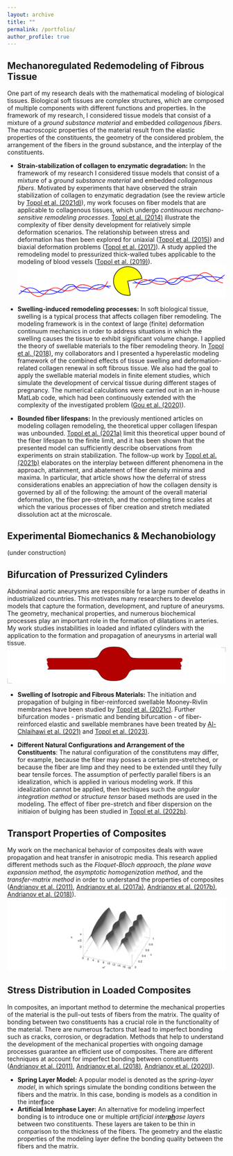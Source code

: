 ```yaml
---
layout: archive
title: ""
permalink: /portfolio/
author_profile: true
---
```


<!---
My research can be roughly subdivided into the the following topic:
* [Mechanoregulated Redemodeling of Fibrous Tissue](https://github.com/heikotopol/heikotopol.github.io/edit/master/_pages/portfolio.md#mechanoregulated-redemodeling-of-fibrous-tissue)
* [Experimental Biomechanics & Mechanobiology](https://github.com/heikotopol/heikotopol.github.io/edit/master/_pages/portfolio.md#experimental-biomechanics--mechanobiology)
*  [Bifurcation of Pressurized Cylinders](https://github.com/heikotopol/heikotopol.github.io/edit/master/_pages/portfolio.md#bifurcation-of-pressurized-cylinders)
*  [Transport Properties of Composites](https://github.com/heikotopol/heikotopol.github.io/edit/master/_pages/portfolio.md#transport-properties-of-composites)
*  [Stress Distribution in Loaded Composites](https://github.com/heikotopol/heikotopol.github.io/edit/master/_pages/portfolio.md#stress-distribution-in-loaded-composites)
-->

## Mechanoregulated Redemodeling of Fibrous Tissue

One part of my research deals with the mathematical modeling of biological tissues.
Biological soft tissues are complex structures, which are composed of  multiple components with different functions and properties. 
In the framework of my research, I considered tissue models that consist of a mixture of a _ground substance material_ and embedded _collagenous fibers_.
The macroscopic properties of the material result from the elastic properties of the constituents, the geometry of the considered problem, the arrangement of the fibers in the ground substance, and the interplay of the constituents.

* **Strain-stabilization of collagen to enzymatic degradation:**
In the framework of my research I considered tissue models that consist of a mixture of a _ground substance material_ and embedded _collagenous fibers_.
Motivated by experiments that have observed the strain stabilization of collagen to enzymatic degradation  (see the review article by [Topol et al. (2021d)](https://doi.org/10.1115/1.4052752)),
my work focuses on  fiber models that are applicable to collagenous tissues, which undergo _continuous mechano-sensitive remodeling processes_.
[Topol et al. (2014)](https://doi.org/10.1093/imamat/hxu027) illustrate the complexity of fiber density development for relatively simple deformation scenarios.
The relationship between stress and deformation has then been explored for uniaxial ([Topol et al. (2015)](https://doi.org/10.1007/s10665-014-9771-9)) and biaxial deformation problems ([Topol et al. (2017)](https://doi.org/10.1007/s11043-016-9315-y)).
A study applied the remodeling model to pressurized thick-walled tubes applicable to the modeling of blood vessels ([Topol et al. (2019)](https://doi.org/10.1016/j.euromechsol.2019.103800)).
![Degradation](/images/PMAN3.png)

* **Swelling-induced remodeling processes:** 
In soft biological tissue, swelling is a typical process that affects collagen fiber remodeling. The modeling framework is in the context of large (finite) deformation continuum mechanics in order to address situations in which the swelling causes the tissue to exhibit significant volume change.
I applied the theory of swellable materials to the fiber remodeling theory.
In [Topol et al. (2018)](https://doi.org/10.1007/s10237-018-1043-6), my collaborators and I presented a hyperelastic modeling framework of the combined effects of tissue swelling and
deformation-related collagen renewal in soft fibrous tissue.
 We also had the goal to apply the swellable material models in finite element studies, which simulate the development of cervical tissue during different stages of pregnancy.
The numerical calculations were carried out in an in-house MatLab code,
which had been continuously extended  with the complexity of the investigated problem ([Gou et al. (2020)](https://doi.org/10.1115/1.4045810)).


* **Bounded fiber lifespans:**
In the previously mentioned articles on modeling collagen remodeling, the theoretical upper collagen lifespan was unbounded.
[Topol et al. (2021a)](https://doi.org/10.1016/j.jmbbm.2020.104154) limit this theoretical upper bound of the fiber lifespan to the finite limit, and it has been shown that the presented model can sufficiently describe observations from experiments on strain stabilization.
The follow-up work by [Topol et al. (2021b)](https://doi.org/10.1016/j.mechrescom.2021.103740) elaborates on the interplay between different phenomena in the approach, attainment, and abatement of fiber density minima and maxima. In particular, that article shows how the deferral of stress considerations enables an appreciation of how the collagen density is governed by all of the following: the amount of the overall material deformation, the fiber pre-stretch, and the competing time scales at which the various processes of fiber creation and stretch mediated dissolution act at the microscale.


## Experimental Biomechanics & Mechanobiology

(under construction)


##  Bifurcation of Pressurized Cylinders

Abdominal aortic aneurysms are responsible for a large number of deaths in industrialized countries.
This motivates many researchers to develop models that capture the formation, development, and rupture of aneurysms.
The geometry, mechanical properties, and numerous biochemical processes play an important role in the formation of dilatations in arteries.
My work studies instabilities in loaded and inflated cylinders with the application to the formation and propagation of aneurysms in arterial wall tissue.
![Degradation](/images/BulgingHP.png)


* **Swelling of Isotropic and Fibrous Materials:**
The initiation and propagation of bulging in fiber-reinforced swellable Mooney-Rivlin membranes have been studied by
[Topol et al. (2021c)](https://doi.org/10.1007/s10665-021-10123-5). Further bifurcation modes - prismatic and bending bifurcation - of fiber-reinforced elastic and swellable membranes have been treated by [Al-Chlaihawi et al. (2021)](https://doi.org/10.1177/10812865211058767) and [Topol et al. (2023)](https://doi.org/10.22055/JACM.2022.40949.3677).
<!---
![Degradation](/images/Fig1turnedaNEW.png)
-->

* **Different Natural Configurations and Arrangement of the Constituents**: The natural configuration of the constitutens may differ, for example, because the fiber may posses a certain pre-stretched, or because the fiber are limp and they need to be extended until they fully bear tensile forces. The assumption of perfectly parallel fibers is an idealization, which is applied in various modeling work. If this idealization cannot be applied, then techiques such the _angular integration method_ or _structure tensor_ based methods are used in the modeling. The effect of fiber pre-stretch and fiber dispersion on the initiaion of bulging has been studied in [Topol et al. (2022b)](https://doi.org/10.1007/s10665-021-10123-5).

<!---
-->

## Transport Properties of Composites

My work on the mechanical behavior of composites deals with wave propagation and heat transfer in anisotropic media.
This research applied different methods such as the _Floquet-Bloch approach_, the _plane wave expansion method_, the _asymptotic homogenization method_, and the _transfer-matrix method_ in order to understand the properties of composites ([Andrianov et al. (2011)](https://doi.org/10.1002/zamm.201000176), [Andrianov et al. (2017a)](https://doi.org/10.1007/s00707-016-1765-4), [Andrianov et al. (2017b)](https://doi.org/10.1016/j.ijheatmasstransfer.2017.03.124), [Andrianov et al. (2018)](https://doi.org/10.1016/j.wavemoti.2017.12.007)).
![Dispersion](/images/RealNEW.png)


## Stress Distribution in Loaded Composites
In composites, an important method to determine the mechanical properties of the material is the pull-out tests of fibers from the matrix. 
The quality of bonding between two constituents has a crucial role in the functionality of the material.
There are numerous factors that lead to imperfect bonding such as cracks, corrosion, or degradation.
Methods that help to understand the development of the mechanical properties with ongoing damage processes guarantee an efficient use of composites.
There are different techniques at account for imperfect bonding between constituents ([Andrianov et al. (2011)](https://doi.org/10.1007/s00419-008-0265-y), [Andrianov et al. (2018)](https://doi.org/10.1016/j.wavemoti.2017.12.007), [Andrianov et al. (2020)](https://doi.org/10.1007/s00707-020-02634-6)).
* **Spring Layer Model:**  A popular model is denoted as the _spring-layer model_, in which springs simulate the bonding conditions between the fibers and the matrix. In this case, bonding is models as a condition in the inter<ins>**f**</ins>ace 
* **Artificial Interphase Layer:** An alternative for modeling imperfect bonding is to introduce one or multiple _artificial inter<ins>**ph**</ins>ase layers_ between two constituents. These layers are taken to be thin in comparison to the thickness of the fibers. The geometry and the elastic properties of the modeling layer define the bonding quality between the fibers and the matrix.



